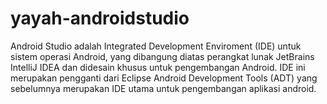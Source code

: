 # yayah-androidstudio

Android Studio adalah Integrated Development Enviroment (IDE) untuk sistem operasi Android, yang dibangung diatas perangkat lunak JetBrains IntelliJ IDEA dan didesain khusus untuk pengembangan Android. IDE ini merupakan pengganti dari Eclipse Android Development Tools (ADT) yang sebelumnya merupakan IDE utama untuk pengembangan aplikasi android.

<p align="center"
<img src="https://github.com/pathyatus/yayah-androidstudio/blob/master/android.png" width="450" height="300"/>
</p>
